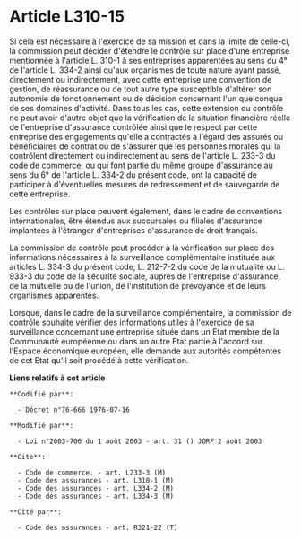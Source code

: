 # Article L310-15

Si cela est nécessaire à l'exercice de sa mission et dans la limite de celle-ci, la commission peut décider d'étendre le
contrôle sur place d'une entreprise mentionnée à l'article L. 310-1 à ses entreprises apparentées au sens du 4° de l'article
L. 334-2 ainsi qu'aux organismes de toute nature ayant passé, directement ou indirectement, avec cette entreprise une
convention de gestion, de réassurance ou de tout autre type susceptible d'altérer son autonomie de fonctionnement ou de
décision concernant l'un quelconque de ses domaines d'activité. Dans tous les cas, cette extension du contrôle ne peut avoir
d'autre objet que la vérification de la situation financière réelle de l'entreprise d'assurance contrôlée ainsi que le
respect par cette entreprise des engagements qu'elle a contractés à l'égard des assurés ou bénéficiaires de contrat ou de
s'assurer que les personnes morales qui la contrôlent directement ou indirectement au sens de l'article L. 233-3 du code de
commerce, ou qui font partie du même groupe d'assurance au sens du 6° de l'article L. 334-2 du présent code, ont la capacité
de participer à d'éventuelles mesures de redressement et de sauvegarde de cette entreprise.

Les contrôles sur place peuvent également, dans le cadre de conventions internationales, être étendus aux succursales ou
filiales d'assurance implantées à l'étranger d'entreprises d'assurance de droit français.

La commission de contrôle peut procéder à la vérification sur place des informations nécessaires à la surveillance
complémentaire instituée aux articles L. 334-3 du présent code, L. 212-7-2 du code de la mutualité ou L. 933-3 du code de la
sécurité sociale, auprès de l'entreprise d'assurance, de la mutuelle ou de l'union, de l'institution de prévoyance et de
leurs organismes apparentés.

Lorsque, dans le cadre de la surveillance complémentaire, la commission de contrôle souhaite vérifier des informations utiles
à l'exercice de sa surveillance concernant une entreprise située dans un Etat membre de la Communauté européenne ou dans un
autre Etat partie à l'accord sur l'Espace économique européen, elle demande aux autorités compétentes de cet Etat qu'il soit
procédé à cette vérification.

**Liens relatifs à cet article**

	**Codifié par**:

	  - Décret n°76-666 1976-07-16

	**Modifié par**:

	  - Loi n°2003-706 du 1 août 2003 - art. 31 () JORF 2 août 2003

	**Cite**:

	  - Code de commerce. - art. L233-3 (M)
	  - Code des assurances - art. L310-1 (M)
	  - Code des assurances - art. L334-2 (M)
	  - Code des assurances - art. L334-3 (M)

	**Cité par**:

	  - Code des assurances - art. R321-22 (T)
